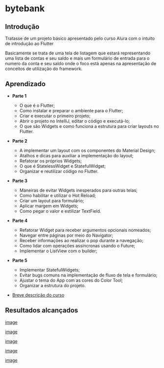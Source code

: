 # bytebank

## Introdução

Tratasse de um projeto básico apresentado pelo curso Alura com o intuito de introdução ao Flutter

Basicamente se trata de uma tela de listagem que estará representando uma lista de contas e seu saldo e mais um formulário de entrada para o numero da conta e seu saldo onde o foco está apenas na apresentação de conceitos de utilização do framework.
 

## Aprendizado

- **Parte 1**

  - O que é o Flutter;
  - Como instalar e preparar o ambiente para o Flutter;
  - Criar e executar o primeiro projeto;
  - Abrir o projeto no IntelliJ, editar o código e executá-lo;
  - O que são Widgets e como funciona a estrutura para criar layouts no Flutter.


- **Parte 2**

  - A implementar um layout com os componentes do Material Design;
  - Atalhos e dicas para auxiliar a implementação do layout;
  - Refatorar os próprios Widgets;
  - O que é StatelessWidget e StatefulWidget;
  - Organizar e reutilizar código no Flutter.


- **Parte 3**

   - Maneiras de evitar Widgets inesperados para outras telas;
   - Como habilitar e utilizar o Hot Reload;
   - Criar um layout para formulário;
   - Aplicar margem em Widgets;
   - Como pegar o valor e estilizar TextField.


- **Parte 4**

  - Refatorar Widget para receber argumentos opcionais nomeados;
  - Navegar entre páginas por meio do Navigator;
  - Receber informações ao realizar o pop durante a navegação;
  - Como lidar com operações assíncronas usando o Future;
  - Implementar o ListView com o builder;

- **Parte 5**

  - Implementar StatefulWidgets;
  - Evitar bugs comuns na implementação de fluxo de tela e formulário;
  - Ajustar o tema do App com as cores do Color Tool;
  - Organizar a estrutura do projeto.

 
- [Breve descrição do curso](info/infoCursotxt.txt)
 

## Resultados alcançados


 [image](info/images/app_form1.png)


[image](info/images/app_form2.1.png)


[image](info/images/app_form2.2.png)

[image](info/images/app_form3.png)

[image](info/images/app_form4.png)

 